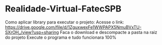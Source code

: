 # Realidade-Virtual-FatecSPB

Como aplicar library para executar o projeto: 
Acesse o link: https://drive.google.com/file/d/1ZguxwexFe1WWPAPX5NmuBVxTU-SXrOH_/view?usp=sharing 
Faca o download e descompacte a pasta na raiz do projeto 
Execute o programa e tudo funcionara 100%

